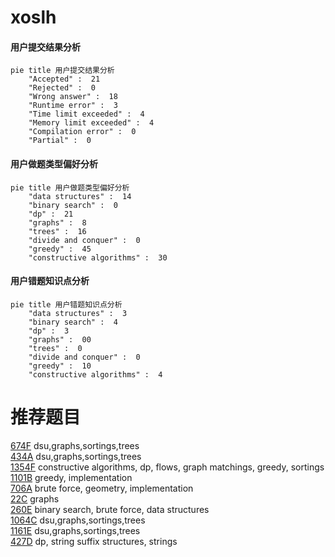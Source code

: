 # xoslh

<!-- tabs:start -->



#### **用户提交结果分析**

```mermaid
pie title 用户提交结果分析
    "Accepted" :  21
    "Rejected" :  0
    "Wrong answer" :  18
    "Runtime error" :  3
    "Time limit exceeded" :  4
    "Memory limit exceeded" :  4
    "Compilation error" :  0
    "Partial" :  0
```

#### **用户做题类型偏好分析**

```mermaid
pie title 用户做题类型偏好分析
    "data structures" :  14
    "binary search" :  0
    "dp" :  21
    "graphs" :  8
    "trees" :  16
    "divide and conquer" :  0
    "greedy" :  45
    "constructive algorithms" :  30
```
#### **用户错题知识点分析**

```mermaid
pie title 用户错题知识点分析
    "data structures" :  3
    "binary search" :  4
    "dp" :  3
    "graphs" :  00
    "trees" :  0
    "divide and conquer" :  0
    "greedy" :  10
    "constructive algorithms" :  4
```



<!-- tabs:end -->
# 推荐题目
[674F](https://codeforces.com/contest/674/problem/F)		dsu,graphs,sortings,trees		  
[434A](https://codeforces.com/contest/434/problem/A)		dsu,graphs,sortings,trees		  
[1354F](https://codeforces.com/contest/1354/problem/F)		constructive algorithms,
                        dp,
                        flows,
                        graph matchings,
                        greedy,
                        sortings		  
[1101B](https://codeforces.com/contest/1101/problem/B)		greedy,
                        implementation		  
[706A](https://codeforces.com/contest/706/problem/A)		brute force,
                        geometry,
                        implementation		  
[22C](https://codeforces.com/contest/22/problem/C)		graphs		  
[260E](https://codeforces.com/contest/260/problem/E)		binary search,
                        brute force,
                        data structures		  
[1064C](https://codeforces.com/contest/1064/problem/C)		dsu,graphs,sortings,trees		  
[1161E](https://codeforces.com/contest/1161/problem/E)		dsu,graphs,sortings,trees		  
[427D](https://codeforces.com/contest/427/problem/D)		dp,
                        string suffix structures,
                        strings		  
